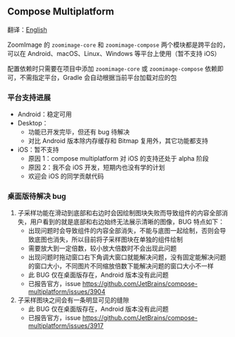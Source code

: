 ## Compose Multiplatform

翻译：[English](multiplatform.md)

ZoomImage 的 `zoomimage-core` 和 `zoomimage-compose` 两个模块都是跨平台的，可以在
Android、macOS、Linux、Windows 等平台上使用（暂不支持 iOS）

配置依赖时只需要在项目中添加 `zoomimage-core` 或 `zoomimage-compose` 依赖即可，不需指定平台，Gradle
会自动根据当前平台加载对应的包

### 平台支持进展

* Android：稳定可用
* Desktop：
    * 功能已开发完毕，但还有 bug 待解决
    * 对比 Android 版本除内存缓存和 Bitmap 复用外，其它功能都支持
* iOS：暂不支持
    * 原因 1：compose multiplatform 对 iOS 的支持还处于 alpha 阶段
    * 原因 2：我不会 iOS 开发，短期内也没有学的计划
    * 欢迎会 iOS 的同学贡献代码

### 桌面版待解决 bug

1. 子采样功能在滑动到底部和右边时会因绘制图块失败而导致组件的内容全部消失，用户看到的就是底部和右边始终无法展示清晰的图像，BUG
   特点如下：
    * 出现问题时会导致组件的内容全部消失，不能与底图一起绘制，否则会导致底图也消失，所以目前将子采样图块在单独的组件绘制
    * 需要放大到一定倍数，较小放大倍数时不会出现此问题
    * 出现问题时拖动窗口右下角调大窗口就能解决问题，没有固定能解决问题的窗口大小，不同图片不同缩放倍数下能解决问题的窗口大小不一样
    * 此 BUG 仅在桌面版存在，Android 版本没有此问题
    * 已报告官方，issue https://github.com/JetBrains/compose-multiplatform/issues/3904
2. 子采样图块之间会有一条明显可见的缝隙
    * 此 BUG 仅在桌面版存在，Android 版本没有此问题
    * 已报告官方，issue https://github.com/JetBrains/compose-multiplatform/issues/3917